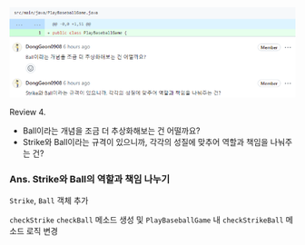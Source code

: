 ![Untitled](image/0701/Untitled.png)

Review 4. 

- Ball이라는 개념을 조금 더 추상화해보는 건 어떨까요?
- Strike와 Ball이라는 규격이 있으니까, 각각의 성질에 맞추어 역할과 책임을 나눠주는 건?

### Ans. Strike와 Ball의 역할과 책임 나누기

`Strike`, `Ball` 객체 추가

`checkStrike` `checkBall` 메소드 생성 및 `PlayBaseballGame` 내 `checkStrikeBall` 메소드 로직 변경
